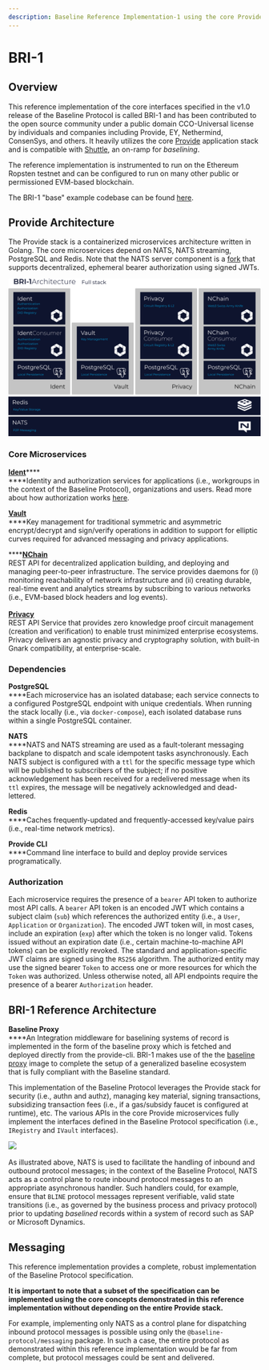 ```yaml
---
description: Baseline Reference Implementation-1 using the core Provide stack.
---
```


# BRI-1

## Overview

This reference implementation of the core interfaces specified in the v1.0 release of the Baseline Protocol is called BRI-1 and has been contributed to the open source community under a public domain CCO-Universal license by individuals and companies including Provide, EY, Nethermind, ConsenSys, and others. It heavily utilizes the core [Provide](https://provide.services) application stack and is compatible with [Shuttle](https://shuttle.provide.services/waitlist), an on-ramp for _baselining_.

The reference implementation is instrumented to run on the Ethereum Ropsten testnet and can be configured to run on many other public or permissioned EVM-based blockchain.

The BRI-1 "base" example codebase can be found [here](https://github.com/ethereum-oasis/baseline/tree/master/examples/bri-1/base-example).



## Provide Architecture

The Provide stack is a containerized microservices architecture written in Golang. The core microservices depend on NATS, NATS streaming, PostgreSQL and Redis. Note that the NATS server component is a [fork](https://github.com/kthomas/nats-server) that supports decentralized, ephemeral bearer authorization using signed JWTs.

![](<../../.gitbook/assets/image (7).png>)

### **Core Microservices**

[**Ident**](https://github.com/provideplatform/ident)****\
****Identity and authorization services for applications (i.e., workgroups in the context of the Baseline Protocol), organizations and users. Read more about how authorization works [here](./#authorization).

****[**Vault**](https://github.com/provideplatform/vault)****\
****Key management for traditional symmetric and asymmetric encrypt/decrypt and sign/verify operations in addition to support for elliptic curves required for advanced messaging and privacy applications.

****[**NChain**](https://github.com/provideplatform/nchain) \
REST API for decentralized application building, and deploying and managing peer-to-peer infrastructure. The service provides daemons for (i) monitoring reachability of network infrastructure and (ii) creating durable, real-time event and analytics streams by subscribing to various networks (i.e., EVM-based block headers and log events).\
\
[**Privacy**](https://github.com/provideplatform/privacy)\
REST API Service that provides zero knowledge proof circuit management (creation and verification) to enable trust minimized enterprise ecosystems. Privacy delivers an agnostic privacy and cryptography solution, with built-in Gnark compatibility, at enterprise-scale.

### Dependencies

**PostgreSQL**\
****Each microservice has an isolated database; each service connects to a configured PostgreSQL endpoint with unique credentials. When running the stack locally (i.e., via `docker-compose`), each isolated database runs within a single PostgreSQL container.

**NATS**\
****NATS and NATS streaming are used as a fault-tolerant messaging backplane to dispatch and scale idempotent tasks asynchronously. Each NATS subject is configured with a `ttl` for the specific message type which will be published to subscribers of the subject; if no positive acknowledgement has been received for a redelivered message when its `ttl` expires, the message will be negatively acknowledged and dead-lettered.

**Redis**\
****Caches frequently-updated and frequently-accessed key/value pairs (i.e., real-time network metrics).

**Provide CLI**\
****Command line interface to build and deploy provide services programatically.

### Authorization

Each microservice requires the presence of a `bearer` API token to authorize most API calls. A `bearer` API token is an encoded JWT which contains a subject claim (`sub`) which references the authorized entity (i.e., a `User`, `Application` or `Organization`). The encoded JWT token will, in most cases, include an expiration (`exp`) after which the token is no longer valid. Tokens issued without an expiration date (i.e., certain machine-to-machine API tokens) can be explicitly revoked. The standard and application-specific JWT claims are signed using the `RS256` algorithm. The authorized entity may use the signed bearer `Token` to access one or more resources for which the `Token` was authorized. Unless otherwise noted, all API endpoints require the presence of a bearer `Authorization` header.

## BRI-1 Reference Architecture

**Baseline Proxy**\
****An Integration middleware for baselining systems of record is implemented in the form of the baseline proxy which is fetched and deployed directly from the provide-cli. BRI-1 makes use of the the [baseline proxy](https://docs.provide.services/api/quickstart/baseline/product-middleware-integration) image to complete the setup of a generalized baseline ecosystem that is fully compliant with the Baseline standard.

This implementation of the Baseline Protocol leverages the Provide stack for security (i.e., authn and authz), managing key material, signing transactions, subsidizing transaction fees (i.e., if a gas/subsidy faucet is configured at runtime), etc. The various APIs in the core Provide microservices fully implement the interfaces defined in the Baseline Protocol specification (i.e., `IRegistry` and `IVault` interfaces).

![](../../.gitbook/assets/baseline\_simple.png)

As illustrated above, NATS is used to facilitate the handling of inbound and outbound protocol messages; in the context of the Baseline Protocol, NATS acts as a control plane to route inbound protocol messages to an appropriate asynchronous handler. Such handlers could, for example, ensure that `BLINE` protocol messages represent verifiable, valid state transitions (i.e., as governed by the business process and privacy protocol) prior to updating _baselined_ records within a system of record such as SAP or Microsoft Dynamics.

## Messaging

This reference implementation provides a complete, robust implementation of the Baseline Protocol specification.

**It is important to note that a subset of the specification can be implemented using the core concepts demonstrated in this reference implementation without depending on the entire Provide stack.**

For example, implementing only NATS as a control plane for dispatching inbound protocol messages is possible using only the `@baseline-protocol/messaging` package. In such a case, the entire protocol as demonstrated within this reference implementation would be far from complete, but protocol messages could be sent and delivered.
